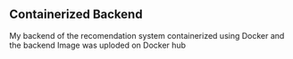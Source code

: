 ## Containerized Backend
My backend of the recomendation system containerized using Docker and the backend Image was uploded on Docker hub
